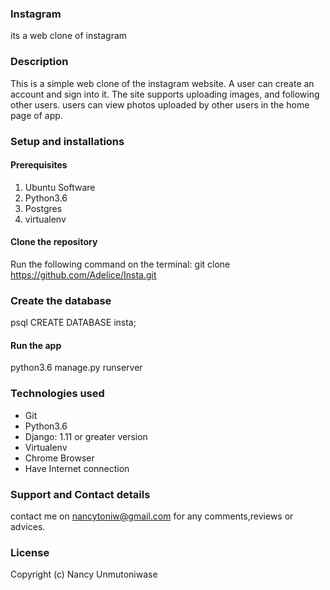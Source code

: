 ### Instagram
its a web clone of instagram
### Description
This is a simple web clone of the instagram website. A user can create an account and sign into it. The site supports uploading images, and following other users. users can view photos uploaded by other users in the home page of app.

### Setup and installations
#### Prerequisites
1. Ubuntu Software
2. Python3.6
3. Postgres
4. virtualenv
#### Clone the repository
Run the following command on the terminal: git clone https://github.com/Adelice/Insta.git
### Create the database
psql
CREATE DATABASE insta;
#### Run the app
python3.6 manage.py runserver
### Technologies used
* Git
* Python3.6
* Django: 1.11 or greater version
* Virtualenv
* Chrome Browser
* Have Internet connection
### Support and Contact details
contact me on nancytoniw@gmail.com for any comments,reviews or advices.
### License
Copyright (c) Nancy Unmutoniwase

